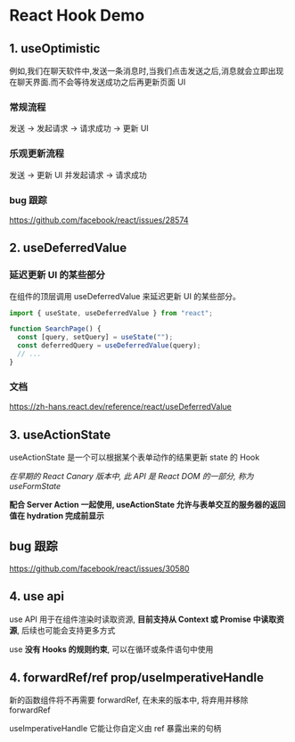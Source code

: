 # React Hook Demo

## 1. useOptimistic

例如,我们在聊天软件中,发送一条消息时,当我们点击发送之后,消息就会立即出现在聊天界面.而不会等待发送成功之后再更新页面 UI

### 常规流程

发送 -> 发起请求 -> 请求成功 -> 更新 UI

### 乐观更新流程

发送 -> 更新 UI 并发起请求 -> 请求成功

### bug 跟踪

https://github.com/facebook/react/issues/28574

## 2. useDeferredValue

### 延迟更新 UI 的某些部分

在组件的顶层调用 useDeferredValue 来延迟更新 UI 的某些部分。

```jsx
import { useState, useDeferredValue } from "react";

function SearchPage() {
  const [query, setQuery] = useState("");
  const deferredQuery = useDeferredValue(query);
  // ...
}
```

### 文档

https://zh-hans.react.dev/reference/react/useDeferredValue

## 3. useActionState

useActionState 是一个可以根据某个表单动作的结果更新 state 的 Hook

_在早期的 React Canary 版本中, 此 API 是 React DOM 的一部分, 称为 useFormState_

**配合 Server Action 一起使用, useActionState 允许与表单交互的服务器的返回值在 hydration 完成前显示**

## bug 跟踪

https://github.com/facebook/react/issues/30580

## 4. use api

use API 用于在组件渲染时读取资源, **目前支持从 Context 或 Promise 中读取资源**, 后续也可能会支持更多方式

use **没有 Hooks 的规则约束**, 可以在循环或条件语句中使用

## 4. forwardRef/ref prop/useImperativeHandle

新的函数组件将不再需要 forwardRef, 在未来的版本中, 将弃用并移除 forwardRef

useImperativeHandle 它能让你自定义由 ref 暴露出来的句柄
